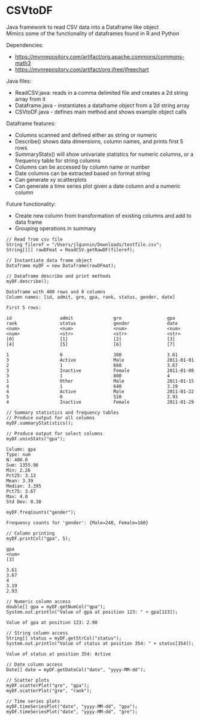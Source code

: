 # CSVtoDF
Java framework to read CSV data into a Dataframe like object  
Mimics some of the functionality of dataframes found in R and Python

Dependencies: 
- https://mvnrepository.com/artifact/org.apache.commons/commons-math3
- https://mvnrepository.com/artifact/org.jfree/jfreechart

Java files:
- ReadCSV.java: reads in a comma delimited file and creates a 2d string array from it
- Dataframe.java - instantiates a dataframe object from a 2d string array
- CSVtoDF.java - defines main method and shows example object calls

Dataframe features:
- Columns scanned and defined either as string or numeric
- Describe() shows data dimensions, column names, and prints first 5 rows
- SummaryStats() will show univariate statistics for numeric columns, or a frequency table for string columns
- Columns can be accessed by column name or number
- Date columns can be extracted based on format string
- Can generate xy scatterplots
- Can generate a time series plot given a date column and a numeric column
    
Future functionality:
- Create new column from transformation of existing columns and add to data frame
- Grouping operations in summary

```
// Read from csv file
String fileref = "/Users/jlgunnin/Downloads/testfile.csv";
String[][] rawDFmat = ReadCSV.getRawDF(fileref);

// Instantiate data frame object
Dataframe myDF = new Dataframe(rawDFmat);

// Dataframe describe and print methods
myDF.describe();

Dataframe with 400 rows and 8 columns
Column names: [id, admit, gre, gpa, rank, status, gender, date]

First 5 rows:

id                  admit               gre                 gpa                 rank                status              gender              date                
<num>               <num>               <num>               <num>               <num>               <str>               <str>               <str>               
[0]                 [1]                 [2]                 [3]                 [4]                 [5]                 [6]                 [7]                 

1                   0                   380                 3.61                3                   Active              Male                2011-01-01          
2                   1                   660                 3.67                3                   Inactive            Female              2011-01-08          
3                   1                   800                 4                   1                   Other               Male                2011-01-15          
4                   1                   640                 3.19                4                   Active              Male                2011-01-22          
5                   0                   520                 2.93                4                   Inactive            Female              2011-01-29          

// Summary statistics and frequency tables
// Produce output for all columns 
myDF.summaryStatistics(); 

// Produce output for select columns
myDF.univStats("gpa");

Column: gpa
Type: num
N: 400.0
Sum: 1355.96
Min: 2.26
Pct25: 3.13
Mean: 3.39
Median: 3.395
Pct75: 3.67
Max: 4.0
Std Dev: 0.38

myDF.freqCounts("gender");

Frequency counts for 'gender': {Male=240, Female=160}

// Column printing
myDF.printCol("gpa", 5);

gpa
<num>
[3]

3.61
3.67
4
3.19
2.93

// Numeric column access
double[] gpa = myDF.getNumCol("gpa");
System.out.println("Value of gpa at position 123: " + gpa[123]);
        
Value of gpa at position 123: 2.98

// String column access
String[] status = myDF.getStrCol("status");
System.out.println("Value of status at position 354: " + status[354]);

Value of status at position 354: Active

// Date column access
Date[] date = myDF.getDateCol("date", "yyyy-MM-dd");

// Scatter plots
myDF.scatterPlot("gre", "gpa");
myDF.scatterPlot("gre", "rank");

// Time series plots
myDF.timeSeriesPlot("date", "yyyy-MM-dd", "gpa");
myDF.timeSeriesPlot("date", "yyyy-MM-dd", "gre");

```

